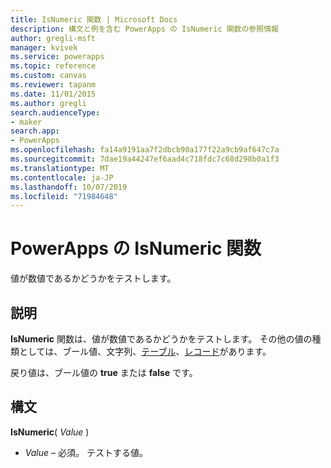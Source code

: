 ```yaml
---
title: IsNumeric 関数 | Microsoft Docs
description: 構文と例を含む PowerApps の IsNumeric 関数の参照情報
author: gregli-msft
manager: kvivek
ms.service: powerapps
ms.topic: reference
ms.custom: canvas
ms.reviewer: tapanm
ms.date: 11/01/2015
ms.author: gregli
search.audienceType:
- maker
search.app:
- PowerApps
ms.openlocfilehash: fa14a9191aa7f2dbcb90a177f22a9cb9af647c7a
ms.sourcegitcommit: 7dae19a44247ef6aad4c718fdc7c68d298b0a1f3
ms.translationtype: MT
ms.contentlocale: ja-JP
ms.lasthandoff: 10/07/2019
ms.locfileid: "71984648"
---
```

# <a name="isnumeric-function-in-powerapps"></a>PowerApps の IsNumeric 関数
値が数値であるかどうかをテストします。

## <a name="description"></a>説明
**IsNumeric** 関数は、値が数値であるかどうかをテストします。  その他の値の種類としては、ブール値、文字列、[テーブル](../working-with-tables.md)、[レコード](../working-with-tables.md#records)があります。

戻り値は、ブール値の **true** または **false** です。

## <a name="syntax"></a>構文
**IsNumeric**( *Value* )

* *Value* – 必須。 テストする値。

